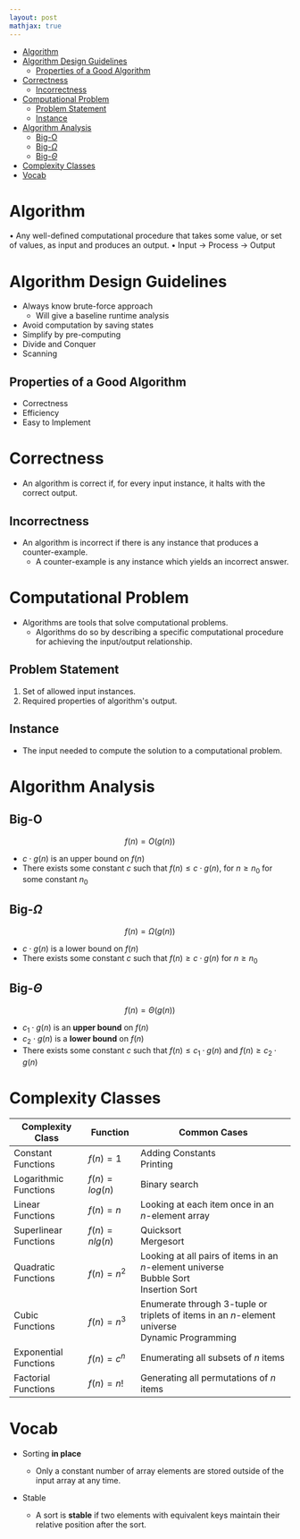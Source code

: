 ```yaml
---
layout: post
mathjax: true
---
```


- [Algorithm](#algorithm)
- [Algorithm Design Guidelines](#algorithm-design-guidelines)
    - [Properties of a Good Algorithm](#properties-of-a-good-algorithm)
- [Correctness](#correctness)
    - [Incorrectness](#incorrectness)
- [Computational Problem](#computational-problem)
    - [Problem Statement](#problem-statement)
    - [Instance](#instance)
- [Algorithm Analysis](#algorithm-analysis)
    - [Big-O](#big-o)
    - [Big-$\Omega$](#big-omega)
    - [Big-$\Theta$](#big-theta)
- [Complexity Classes](#complexity-classes)
- [Vocab](#vocab)

# Algorithm

• Any well-defined computational procedure that takes some value, or set of values, as input and produces an output.
• Input -> Process -> Output


# Algorithm Design Guidelines

- Always know brute-force approach
  - Will give a baseline runtime analysis
- Avoid computation by saving states
- Simplify by pre-computing
- Divide and Conquer
- Scanning
 
## Properties of a Good Algorithm

* Correctness
* Efficiency
* Easy to Implement

# Correctness

- An algorithm is correct if, for every input instance, it halts with the correct output.

## Incorrectness
- An algorithm is incorrect if there is any instance that produces a counter-example.
    - A counter-example is any instance which yields an incorrect answer.

# Computational Problem

- Algorithms are tools that solve computational problems.
  - Algorithms do so by describing a specific computational procedure for achieving the input/output relationship.

## Problem Statement
1. Set of allowed input instances.
2. Required properties of algorithm's output.

## Instance

- The input needed to compute the solution to a computational problem.


# Algorithm Analysis

## Big-O
$$f(n)=O(g(n))$$
- $c\cdot{g(n)}$ is an upper bound on $f(n)$
- There exists some constant $c$ such that $f(n) \le c\cdot g(n)$, for $n\ge n_0$ for some constant $n_0$

## Big-$\Omega$
$$f(n)=\Omega(g(n))$$
- $c\cdot g(n)$ is a lower bound on $f(n)$
- There exists some constant $c$ such that $f(n)\ge c\cdot g(n)$ for $n\ge n_0$

## Big-$\Theta$
$$f(n)=\Theta(g(n))$$
- $c_1\cdot g(n)$ is an **upper bound** on $f(n)$
- $c_2\cdot g(n)$ is a **lower bound** on $f(n)$
- There exists some constant $c$ such that $f(n)\le c_1\cdot g(n)$ and $f(n)\ge c_2\cdot g(n)$

# Complexity Classes

| Complexity Class      | Function        | Common Cases                                                                                     |
| --------------------- | --------------- | ------------------------------------------------------------------------------------------------ |
| Constant Functions    | $f(n) = 1$      | Adding Constants<br>Printing                                                                     |
| Logarithmic Functions | $f(n) = log(n)$ | Binary search                                                                                    |
| Linear Functions      | $f(n) = n$      | Looking at each item once in an $n$-element array                                                |
| Superlinear Functions | $f(n) = nlg(n)$ | Quicksort<br>Mergesort                                                                           |
| Quadratic Functions   | $f(n) = n^2$    | Looking at all pairs of items in an $n$-element universe<br>Bubble Sort<br>Insertion Sort        |
| Cubic Functions       | $f(n) = n^3$    | Enumerate through 3-tuple or triplets of items in an $n$-element universe<br>Dynamic Programming |
| Exponential Functions | $f(n) = c^n$    | Enumerating all subsets of $n$ items                                                             |
| Factorial Functions   | $f(n) = n!$     | Generating all permutations of $n$ items                                                         |


# Vocab

- Sorting **in place**
    - Only a constant number of array elements are stored outside of the input array at any time.

- Stable
    - A sort is **stable** if two elements with equivalent keys maintain their relative position after the sort.